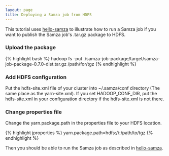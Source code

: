 ```yaml
---
layout: page
title: Deploying a Samza job from HDFS
---
```

<!--
   Licensed to the Apache Software Foundation (ASF) under one or more
   contributor license agreements.  See the NOTICE file distributed with
   this work for additional information regarding copyright ownership.
   The ASF licenses this file to You under the Apache License, Version 2.0
   (the "License"); you may not use this file except in compliance with
   the License.  You may obtain a copy of the License at

       http://www.apache.org/licenses/LICENSE-2.0

   Unless required by applicable law or agreed to in writing, software
   distributed under the License is distributed on an "AS IS" BASIS,
   WITHOUT WARRANTIES OR CONDITIONS OF ANY KIND, either express or implied.
   See the License for the specific language governing permissions and
   limitations under the License.
-->

This tutorial uses [hello-samza](../../../startup/hello-samza/{{site.version}}/) to illustrate how to run a Samza job if you want to publish the Samza job's .tar.gz package to HDFS.

### Upload the package

{% highlight bash %}
hadoop fs -put ./samza-job-package/target/samza-job-package-0.7.0-dist.tar.gz /path/for/tgz
{% endhighlight %}

### Add HDFS configuration

Put the hdfs-site.xml file of your cluster into ~/.samza/conf directory (The same place as the yarn-site.xml). If you set HADOOP\_CONF\_DIR, put the hdfs-site.xml in your configuration directory if the hdfs-site.xml is not there.

### Change properties file

Change the yarn.package.path in the properties file to your HDFS location.

{% highlight jproperties %}
yarn.package.path=hdfs://<hdfs name node ip>:<hdfs name node port>/path/to/tgz
{% endhighlight %}

Then you should be able to run the Samza job as described in [hello-samza](../../../startup/hello-samza/{{site.version}}/).